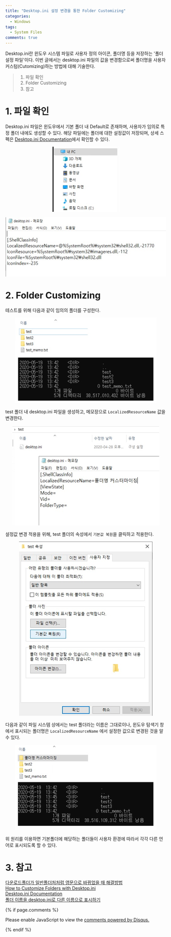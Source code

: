 ```yaml
---
title: "Desktop.ini 설정 변경을 통한 Folder Customizing"
categories:
  - Windows
tags:
  - System Files
comments: true
---
```


Desktop.ini란 윈도우 시스템 파일로 사용자 정의 아이콘, 폴더명 등을 저장하는 '폴더 설정 파일'이다.
이번 글에서는 desktop.ini 파일의 값을 변경함으로써 폴더명을 사용자 커스텀(Cutomizing)하는 방법에 대해 기술한다.

> 1. 파일 확인
> 2. Folder Customizing
> 3. 참고


# 1. 파일 확인

Desktop.ini 파일은 윈도우에서 기본 폴더 내 Default로 존재하며, 사용자가 임의로 특정 폴더 내에도 생성할 수 있다.
해당 파일에는 폴더에 대한 설정값이 저장되며, 상세 스펙은 [Desktop.ini Documentation](https://hwiegman.home.xs4all.nl/desktopini.html)에서 확인할 수 있다.

<center><p><img src="/assets/desktop.ini/1. 기본폴더.jpg"></p></center>

<center><p><img src="/assets/desktop.ini/2. 파일내용.jpg"></p></center>


# 2. Folder Customizing

테스트를 위해 다음과 같이 임의의 폴더를 구성한다.

<center><p><img src="/assets/desktop.ini/3. 변경전.jpg"></p></center>

test 폴더 내 desktop.ini 파일을 생성하고, 메모장으로 `LocalizedResourceName` 값을 변경한다.

<center><p><img src="/assets/desktop.ini/4. 커스터마이징.jpg"></p></center>

설정값 변경 적용을 위해, test 폴더의 속성에서 `기본값 복원`을 클릭하고 적용한다.

<center><p><img src="/assets/desktop.ini/5. 적용.jpg"></p></center>

다음과 같이 파일 시스템 상에서는 test 폴더라는 이름은 그대로이나, 
윈도우 탐색기 창에서 표시되는 폴더명은 `LocalizedResourceName` 에서 설정한 값으로 변경된 것을 알 수 있다.

<center><p><img src="/assets/desktop.ini/6. 변경후.jpg"></p></center>

위 원리를 이용하면 기본폴더에 해당하는 폴더들이 사용자 환경에 따라서 각각 다른 언어로 표시되도록 할 수 있다.


# 3. 참고


[다운로드폴더가 일반폴더처처럼 영문으로 바뀌었을 때 해결방법](ttps://answers.microsoft.com/ko-kr/windows/forum/windows_7-files/%EB%8B%A4%EC%9A%B4%EB%A1%9C%EB%93%9C/cdf75cc7-58b9-49ab-8262-771bf9a894da)
<br>[How to Customize Folders with Desktop.ini](https://docs.microsoft.com/en-us/windows/win32/shell/how-to-customize-folders-with-desktop-ini)
<br>[Desktop.ini Documentation](https://hwiegman.home.xs4all.nl/desktopini.html)
<br>[폴더 이름을 desktop.ini로 다른 이름으로 표시하기](https://studioxga.net/1430)
<br>

{% if page.comments %}

<div id="disqus_thread"></div>
<script>

/**
*  RECOMMENDED CONFIGURATION VARIABLES: EDIT AND UNCOMMENT THE SECTION BELOW TO INSERT DYNAMIC VALUES FROM YOUR PLATFORM OR CMS.
*  LEARN WHY DEFINING THESE VARIABLES IS IMPORTANT: https://disqus.com/admin/universalcode/#configuration-variables*/
/*
var disqus_config = function () {
this.page.url = PAGE_URL;  // Replace PAGE_URL with your page's canonical URL variable
this.page.identifier = PAGE_IDENTIFIER; // Replace PAGE_IDENTIFIER with your page's unique identifier variable
};
*/
(function() { // DON'T EDIT BELOW THIS LINE
var d = document, s = d.createElement('script');
s.src = 'https://https-c0msherl0ck-github-io.disqus.com/embed.js';
s.setAttribute('data-timestamp', +new Date());
(d.head || d.body).appendChild(s);
})();
</script>
<noscript>Please enable JavaScript to view the <a href="https://disqus.com/?ref_noscript">comments powered by Disqus.</a></noscript>
                            
{% endif %}
